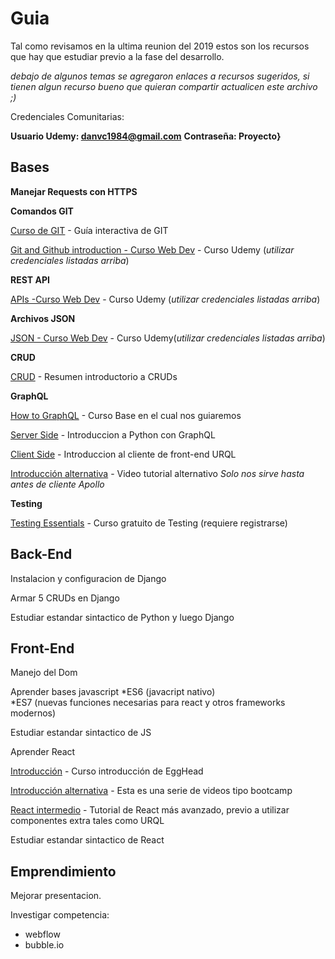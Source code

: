 
# Guia
Tal como revisamos en la ultima reunion del 2019 estos son los recursos que hay que estudiar previo a la fase del desarrollo.

*debajo de algunos temas se agregaron enlaces a recursos sugeridos, si tienen algun recurso bueno que quieran compartir actualicen este archivo ;)*

Credenciales Comunitarias:

**Usuario Udemy: danvc1984@gmail.com** **Contraseña: Proyecto}**

## Bases
**Manejar Requests con HTTPS**

**Comandos GIT**

[Curso de GIT](https://learngitbranching.js.org/) - Guía interactiva de GIT

[Git and Github introduction - Curso Web Dev](https://www.udemy.com/course/the-complete-web-development-bootcamp/learn/lecture/12386072#overview) - Curso Udemy (*utilizar credenciales listadas arriba*)

**REST API**

[APIs -Curso Web Dev](https://www.udemy.com/course/the-complete-web-development-bootcamp/learn/lecture/12384684#overview) - Curso Udemy (*utilizar credenciales listadas arriba*)

**Archivos JSON**

[JSON - Curso Web Dev](https://www.udemy.com/course/the-complete-web-development-bootcamp/learn/lecture/12384714#overview) - Curso Udemy(*utilizar credenciales listadas arriba*)

**CRUD**

[CRUD](https://www.codecademy.com/articles/what-is-crud) - Resumen introductorio a CRUDs

**GraphQL**

[How to GraphQL](https://www.howtographql.com/) - Curso Base en el cual nos guiaremos

[Server Side](https://www.howtographql.com/graphql-python/0-introduction/) - Introduccion a Python con GraphQL

[Client Side](https://www.howtographql.com/react-urql/0-introduction/) - Introduccion al cliente de front-end URQL

[Introducción alternativa](https://www.youtube.com/playlist?list=PL4cUxeGkcC9iK6Qhn-QLcXCXPQUov1U7f) - Video tutorial alternativo *Solo nos sirve hasta antes de cliente Apollo*

**Testing**

[Testing Essentials](https://www.udacity.com/course/software-testing--cs258) - Curso gratuito de Testing (requiere registrarse)

## Back-End
Instalacion y configuracion de Django

Armar 5 CRUDs en Django

Estudiar estandar sintactico de Python y luego Django


## Front-End
Manejo del Dom

Aprender bases javascript
*ES6 (javacript nativo)  
*ES7 (nuevas funciones necesarias para react y otros frameworks modernos)

Estudiar estandar sintactico de JS

Aprender React

[Introducción](https://egghead.io/courses/start-learning-react) - Curso introducción de EggHead

[Introducción alternativa](https://tylermcginnis.com/free-react-bootcamp/?ref=designrevision.com) - Esta es una serie de videos tipo bootcamp

[React intermedio](https://reactarmory.com/guides/learn-react-by-itself/react-basics#JSX-converts-to-JavaScript) - Tutorial de React más avanzado, previo a utilizar componentes extra tales como URQL

Estudiar estandar sintactico de React

## Emprendimiento
Mejorar presentacion.

Investigar competencia:

* webflow
* bubble.io

